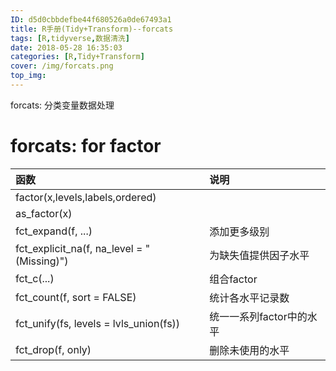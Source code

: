 ```yaml
---
ID: d5d0cbbdefbe44f680526a0de67493a1
title: R手册(Tidy+Transform)--forcats
tags: [R,tidyverse,数据清洗]
date: 2018-05-28 16:35:03
categories: [R,Tidy+Transform]
cover: /img/forcats.png
top_img: 
---
```


forcats: 分类变量数据处理

<!-- more -->

# forcats:  for factor

函数|说明
:---|:---
factor(x,levels,labels,ordered)|
as_factor(x)|
fct_expand(f, ...)|添加更多级别
fct_explicit_na(f, na_level = "(Missing)")|为缺失值提供因子水平
fct_c(...)|组合factor
fct_count(f, sort = FALSE)|统计各水平记录数
fct_unify(fs, levels = lvls_union(fs))|统一一系列factor中的水平
fct_drop(f, only)|删除未使用的水平
